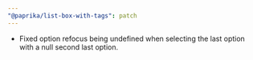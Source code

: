 ```yaml
---
"@paprika/list-box-with-tags": patch
---
```


- Fixed option refocus being undefined when selecting the last option with a null second last option. 
